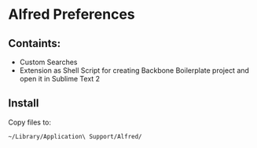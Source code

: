 # Alfred Preferences

## Containts:

* Custom Searches
* Extension as Shell Script for creating Backbone Boilerplate project and open it in Sublime Text 2

## Install

Copy files to:

    ~/Library/Application\ Support/Alfred/
